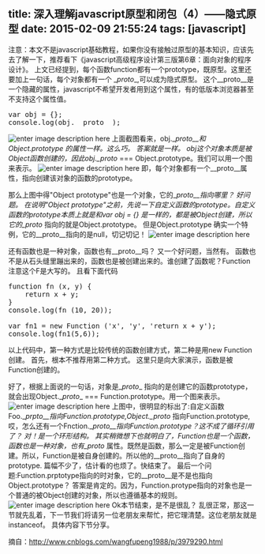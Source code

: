 title: 深入理解javascript原型和闭包（4）——隐式原型
date: 2015-02-09 21:55:24
tags: [javascript]
---
注意：本文不是javascript基础教程，如果你没有接触过原型的基本知识，应该先去了解一下，推荐看下《javascript高级程序设计第三版第6章：面向对象的程序设计》。
上文已经提到，每个函数function都有一个prototype，既原型。这里还要加上一句话，每个对象都有一个 \__proto__,可以成为隐式原型。
这个\__proto__是一个隐藏的属性，javascript不希望开发者用到这个属性，有的低版本浏览器甚至不支持这个属性值。<!--more-->
<pre>
var obj = {};
console.log(obj.__proto__);
</pre>
![enter image description here](http://images.cnitblog.com/blog/138012/201409/181508340651970.png)
上面截图看来，obj.\__proto__和Object.prototype 的属性一样。这么巧。
答案就是一样。
obj这个对象本质是被Object函数创建的，因此obj.\__proto__ === Object.prototype。我们可以用一个图来表示。
![enter image description here](http://images.cnitblog.com/blog/138012/201409/181509180812624.png)
即，每个对象都有一个\__proto__属性，指向创建该对象的函数的prototype。

那么上图中得"Object prototype"也是一个对象，它的\__proto__指向哪里？
好问题。
在说明"Object prototype"之前，先说一下自定义函数的prototype。自定义函数的prototype本质上就是和var obj = {} 是一样的，都是被Object创建，所以它的\__proto__ 指向的就是Object.prototype。
但是Object.prototype 确实一个特例，它的\__proto__指向的是null，切记切记！
![enter image description here](http://images.cnitblog.com/blog/138012/201409/181510403153733.png)

还有函数也是一种对象，函数也有\__proto__吗？
又一个好问题，当然有。
函数也不是从石头缝里蹦出来的，函数也是被创建出来的。谁创建了函数呢？Function 注意这个F是大写的。
且看下面代码
<pre>
function fn (x, y) {
	return x + y;
}
console.log(fn (10, 20));

var fn1 = new Function ('x', 'y', 'return x + y');
console.log(fn1(5,6));
</pre>
以上代码中，第一种方式是比较传统的函数创建方式，第二种是用new Function 创建。
首先，根本不推荐用第二种方式。
这里只是向大家演示，函数是被Function创建的。

好了，根据上面说的一句话，对象是\__proto__ 指向的是创建它的函数prototype，就会出现Object.\__proto__ === Function.prototype。用一个图来表示。
![enter image description here](http://images.cnitblog.com/blog/138012/201409/181512068463597.png)
上图中，很明显的标出了:自定义函数Foo.\__prpto__指向Function.prototype,Object.\__proto__ 指向Function.prototype,哎，怎么还有一个Fnction.\__proto__指向Function.prototype？这不成了循环引用了？
对！是一个环形结构。
其实稍微想下也就明白了，Function也是一个函数，函数也是一种对象，也有\__proto__ 属性。既然是函数，那么一定是被Function创建。所以，Function是被自身创建的。所以他的\__proto__指向了自身的prototype.
篇幅不少了，估计看的也烦了。快结束了。
最后一个问题:Function.prptotype指向的时对象，它的\__proto__是不是也指向Object.prototype？
答案是肯定的。因为，Function.protype指向的对象也是一个普通的被Object创建的对象，所以也遵循基本的规则。
![enter image description here](http://images.cnitblog.com/blog/138012/201409/181512489403338.png)
Ok本节结束，是不是很乱？
乱很正常，那这一节就先乱着，下一节我们将请另一位老朋友来帮忙，把它理清楚。这位老朋友就是instanceof。
具体内容下节分享。

摘自：http://www.cnblogs.com/wangfupeng1988/p/3979290.html
